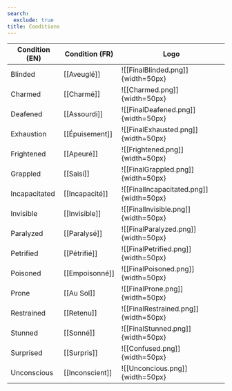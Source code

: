 ```yaml
---
search:
  exclude: true
title: Conditions
---
```

| Condition (EN)  | Condition (FR)  | Logo                                     |
| --------------- | --------------- |------------------------------------------|
| Blinded         | [[Aveuglé]]     |![[FinalBlinded.png]]{width=50px}         |
| Charmed         | [[Charmé]]      |![[Charmed.png]]{width=50px}              |
| Deafened        | [[Assourdi]]    |![[FinalDeafened.png]]{width=50px}        |
| Exhaustion      | [[Épuisement]]  |![[FinalExhausted.png]]{width=50px}       |
| Frightened      | [[Apeuré]]      |![[Frightened.png]]{width=50px}           |
| Grappled        | [[Saisi]]       |![[FinalGrappled.png]]{width=50px}        |
| Incapacitated   | [[Incapacité]]  |![[FinalIncapacitated.png]]{width=50px}   |
| Invisible       | [[Invisible]]   |![[FinalInvisible.png]]{width=50px}       |
| Paralyzed       | [[Paralysé]]    |![[FinalParalyzed.png]]{width=50px}       |
| Petrified       | [[Pétrifié]]    |![[FinalPetrified.png]]{width=50px}       |
| Poisoned        | [[Empoisonné]]  |![[FinalPoisoned.png]]{width=50px}        |
| Prone           | [[Au Sol]]      |![[FinalProne.png]]{width=50px}           |
| Restrained      | [[Retenu]]      |![[FinalRestrained.png]]{width=50px}      |
| Stunned         | [[Sonné]]       |![[FinalStunned.png]]{width=50px}         |
| Surprised       | [[Surpris]]     |![[Confused.png]]{width=50px}             |
| Unconscious     | [[Inconscient]] |![[Unconcious.png]]{width=50px}           |
